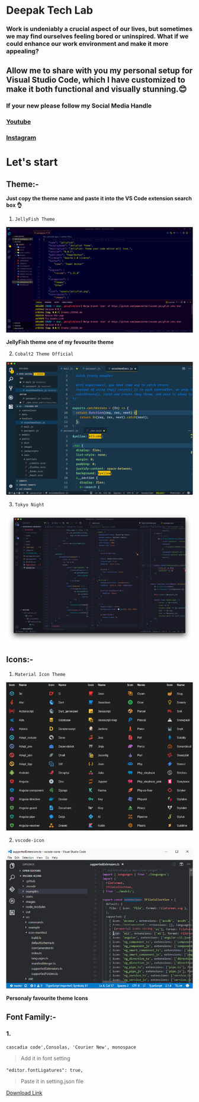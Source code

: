 # Deepak Tech Lab

### Work is undeniably a crucial aspect of our lives, but sometimes we may find ourselves feeling bored or uninspired. What if we could enhance our work environment and make it more appealing?

## Allow me to share with you my personal setup for Visual Studio Code, which I have customized to make it both functional and visually stunning.😊

### If your new please follow my Social Media Handle
### [Youtube](https://www.youtube.com/channel/UCxFC2Q-ugXlFXgfvV57L0LA)
### [Instagram](https://www.instagram.com/coder_deepak/)

# Let's start

## Theme:-
**Just copy the theme name and paste it into the VS Code extension search box 👌**
1. ```JellyFish Theme```

![JellyFish Theme](./assets/jellyfishTheme.png)

**JellyFish theme one of my fevourite theme**

2. ```Cobalt2 Theme Official```

![Cobalt2 Theme Official](./assets/cobalt2.png)

3. ```Tokyo Night```

![okyo Night](./assets/tokyoNight.png)

## Icons:-

1. ```Material Icon Theme```

![Material Icon Theme](./assets/meterialThemeIcon.png)

2. ```vscode-icon```

![Cobalt2 Theme Official](./assets/vsCodeThemeIcon.gif)

**Personaly favourite theme Icons**

## Font Family:-

### 1.
`cascadia code',Consolas, 'Courier New', monospace`
> Add it in font setting 

`"editor.fontLigatures": true,`
> Paste it in setting.json file

[Download Link](https://github.com/microsoft/cascadia-code/releases)

